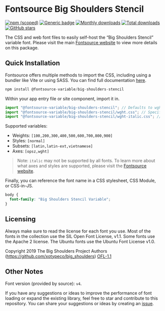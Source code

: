 # Fontsource Big Shoulders Stencil

[![npm (scoped)](https://img.shields.io/npm/v/@fontsource-variable/big-shoulders-stencil?color=brightgreen)](https://www.npmjs.com/package/@fontsource-variable/big-shoulders-stencil) [![Generic badge](https://img.shields.io/badge/fontsource-passing-brightgreen)](https://github.com/fontsource/fontsource) [![Monthly downloads](https://badgen.net/npm/dm/@fontsource-variable/big-shoulders-stencil)](https://github.com/fontsource/fontsource) [![Total downloads](https://badgen.net/npm/dt/@fontsource-variable/big-shoulders-stencil)](https://github.com/fontsource/fontsource) [![GitHub stars](https://img.shields.io/github/stars/fontsource/fontsource.svg?style=social&label=Star)](https://github.com/fontsource/fontsource/stargazers)

The CSS and web font files to easily self-host the “Big Shoulders Stencil” variable font. Please visit the main [Fontsource website](https://fontsource.org/fonts/big-shoulders-stencil) to view more details on this package.

## Quick Installation

Fontsource offers multiple methods to import the CSS, including using a bundler like Vite or using SASS. You can find full documentation [here](https://fontsource.org/docs/getting-started/introduction).

```javascript
npm install @fontsource-variable/big-shoulders-stencil
```

Within your app entry file or site component, import it in.

```javascript
import "@fontsource-variable/big-shoulders-stencil"; // Defaults to wght axis
import "@fontsource-variable/big-shoulders-stencil/wght.css"; // Specify axis
import "@fontsource-variable/big-shoulders-stencil/wght-italic.css"; // Specify axis and style
```

Supported variables:
- Weights: `[100,200,300,400,500,600,700,800,900]`
- Styles: `[normal]`
- Subsets: `[latin,latin-ext,vietnamese]`
- Axes: `[opsz,wght]`

> Note: `italic` may not be supported by all fonts. To learn more about what axes and styles are supported, please visit the [Fontsource website](https://fontsource.org/fonts/big-shoulders-stencil).

Finally, you can reference the font name in a CSS stylesheet, CSS Module, or CSS-in-JS.

```css
body {
  font-family: "Big Shoulders Stencil Variable";
}
```

## Licensing
Always make sure to read the license for each font you use. Most of the fonts in the collection use the SIL Open Font License, v1.1. Some fonts use the Apache 2 license. The Ubuntu fonts use the Ubuntu Font License v1.0.

Copyright 2019 The Big Shoulders Project Authors (https://github.com/xotypeco/big_shoulders)
[OFL-1.1](https://openfontlicense.org)

## Other Notes
Font version (provided by source): `v4`.

If you have any suggestions or ideas to improve the performance of font loading or expand the existing library, feel free to star and contribute to this repository. You can share your suggestions or ideas by creating an [issue](https://github.com/fontsource/fontsource/issues).